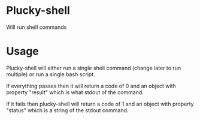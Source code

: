 # Plucky-shell

Will run shell commands

# Usage

Plucky-shell will either run a single shell command (change later to run multiple) or run a single bash script.  

If everything passes then it will return a code of 0 and an object with property "result" which is what stdout of the command.  

If it fails then plucky-shell will return a code of 1 and an object with property "status" which is a string of the stdout command.  